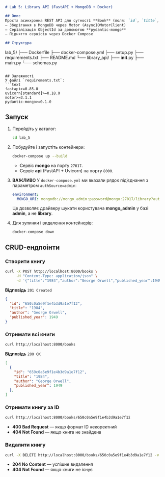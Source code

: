 ```markdown
# Lab 5: Library API (FastAPI + MongoDB + Docker)

## Опис
Проста асинхронна REST API для сутності **Book** (поля: `id`, `title`, `author`, `published_year`)  
– Зберігання в MongoDB через Motor (AsyncIOMotorClient)  
– Серіалізація ObjectId за допомогою **pydantic-mongo**  
– Підняття сервісів через Docker Compose  

## Структура
```

lab\_5/
├── Dockerfile
├── docker-compose.yml
├── setup.py
├── requirements.txt
├── README.md
└── library\_api/
├── **init**.py
├── main.py
└── schemas.py

````

## Залежності
У файлі `requirements.txt`:
```text
fastapi>=0.85.0
uvicorn[standard]>=0.18.0
motor>=3.1.1
pydantic-mongo>=0.1.0
````

## Запуск

1. Перейдіть у каталог:

   ```bash
   cd lab_5
   ```

2. Побудуйте і запустіть контейнери:

   ```bash
   docker-compose up --build
   ```

   * Сервіс **mongo** на порту `27017`.
   * Сервіс **api** (FastAPI + Uvicorn) на порту `8000`.

3. **ВАЖЛИВО**
   У `docker-compose.yml` ми вказали рядок під’єднання з параметром `authSource=admin`:

   ```yaml
   environment:
     MONGO_URI: mongodb://mongo_admin:password@mongo:27017/library?authSource=admin
   ```

   Це дозволяє драйверу шукати користувача **mongo\_admin** у базі **admin**, а не **library**.

4. Для зупинки і видалення контейнерів:

   ```bash
   docker-compose down
   ```

## CRUD-ендпоінти

### Створити книгу

```bash
curl -X POST http://localhost:8000/books \
     -H "Content-Type: application/json" \
     -d '{"title":"1984","author":"George Orwell","published_year":1949}'
```

**Відповідь** `201 Created`

```json
{
  "id": "650c0a5e9f1e4b3d9a1e7f12",
  "title": "1984",
  "author": "George Orwell",
  "published_year": 1949
}
```

### Отримати всі книги

```bash
curl http://localhost:8000/books
```

**Відповідь** `200 OK`

```json
[
  {
    "id": "650c0a5e9f1e4b3d9a1e7f12",
    "title": "1984",
    "author": "George Orwell",
    "published_year": 1949
  },
]
```

### Отримати книгу за ID

```bash
curl http://localhost:8000/books/650c0a5e9f1e4b3d9a1e7f12
```

* **400 Bad Request** — якщо формат ID некоректний
* **404 Not Found** — якщо книга не знайдена

### Видалити книгу

```bash
curl -X DELETE http://localhost:8000/books/650c0a5e9f1e4b3d9a1e7f12 -v
```

* **204 No Content** — успішне видалення
* **404 Not Found** — якщо книги не існує


